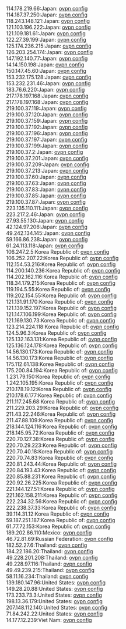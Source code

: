 114.178.219.66:Japan: [ovpn config](vpn/114_178_219_66.ovpn)  
114.187.37.250:Japan: [ovpn config](vpn/114_187_37_250.ovpn)  
118.243.148.121:Japan: [ovpn config](vpn/118_243_148_121.ovpn)  
121.103.196.222:Japan: [ovpn config](vpn/121_103_196_222.ovpn)  
121.109.181.61:Japan: [ovpn config](vpn/121_109_181_61.ovpn)  
122.27.39.199:Japan: [ovpn config](vpn/122_27_39_199.ovpn)  
125.174.236.215:Japan: [ovpn config](vpn/125_174_236_215.ovpn)  
126.203.254.174:Japan: [ovpn config](vpn/126_203_254_174.ovpn)  
147.192.140.77:Japan: [ovpn config](vpn/147_192_140_77.ovpn)  
14.14.150.198:Japan: [ovpn config](vpn/14_14_150_198.ovpn)  
150.147.45.60:Japan: [ovpn config](vpn/150_147_45_60.ovpn)  
153.232.175.128:Japan: [ovpn config](vpn/153_232_175_128.ovpn)  
153.232.231.46:Japan: [ovpn config](vpn/153_232_231_46.ovpn)  
183.76.6.220:Japan: [ovpn config](vpn/183_76_6_220.ovpn)  
217.178.197.168:Japan: [ovpn config](vpn/217_178_197_168.ovpn)  
217.178.197.168:Japan: [ovpn config](vpn/217_178_197_168.ovpn)  
219.100.37.119:Japan: [ovpn config](vpn/219_100_37_119.ovpn)  
219.100.37.120:Japan: [ovpn config](vpn/219_100_37_120.ovpn)  
219.100.37.159:Japan: [ovpn config](vpn/219_100_37_159.ovpn)  
219.100.37.192:Japan: [ovpn config](vpn/219_100_37_192.ovpn)  
219.100.37.196:Japan: [ovpn config](vpn/219_100_37_196.ovpn)  
219.100.37.197:Japan: [ovpn config](vpn/219_100_37_197.ovpn)  
219.100.37.199:Japan: [ovpn config](vpn/219_100_37_199.ovpn)  
219.100.37.2:Japan: [ovpn config](vpn/219_100_37_2.ovpn)  
219.100.37.201:Japan: [ovpn config](vpn/219_100_37_201.ovpn)  
219.100.37.209:Japan: [ovpn config](vpn/219_100_37_209.ovpn)  
219.100.37.213:Japan: [ovpn config](vpn/219_100_37_213.ovpn)  
219.100.37.60:Japan: [ovpn config](vpn/219_100_37_60.ovpn)  
219.100.37.63:Japan: [ovpn config](vpn/219_100_37_63.ovpn)  
219.100.37.83:Japan: [ovpn config](vpn/219_100_37_83.ovpn)  
219.100.37.85:Japan: [ovpn config](vpn/219_100_37_85.ovpn)  
219.100.37.87:Japan: [ovpn config](vpn/219_100_37_87.ovpn)  
223.135.110.111:Japan: [ovpn config](vpn/223_135_110_111.ovpn)  
223.217.2.46:Japan: [ovpn config](vpn/223_217_2_46.ovpn)  
27.93.55.130:Japan: [ovpn config](vpn/27_93_55_130.ovpn)  
42.124.97.206:Japan: [ovpn config](vpn/42_124_97_206.ovpn)  
49.242.134.145:Japan: [ovpn config](vpn/49_242_134_145.ovpn)  
59.166.86.238:Japan: [ovpn config](vpn/59_166_86_238.ovpn)  
61.24.113.118:Japan: [ovpn config](vpn/61_24_113_118.ovpn)  
106.247.2.5:Korea Republic of: [ovpn config](vpn/106_247_2_5.ovpn)  
106.252.207.22:Korea Republic of: [ovpn config](vpn/106_252_207_22.ovpn)  
112.154.53.216:Korea Republic of: [ovpn config](vpn/112_154_53_216.ovpn)  
114.200.140.236:Korea Republic of: [ovpn config](vpn/114_200_140_236.ovpn)  
114.202.162.116:Korea Republic of: [ovpn config](vpn/114_202_162_116.ovpn)  
118.34.179.215:Korea Republic of: [ovpn config](vpn/118_34_179_215.ovpn)  
119.194.5.55:Korea Republic of: [ovpn config](vpn/119_194_5_55.ovpn)  
119.202.154.55:Korea Republic of: [ovpn config](vpn/119_202_154_55.ovpn)  
121.131.91.170:Korea Republic of: [ovpn config](vpn/121_131_91_170.ovpn)  
121.139.152.197:Korea Republic of: [ovpn config](vpn/121_139_152_197.ovpn)  
121.147.106.199:Korea Republic of: [ovpn config](vpn/121_147_106_199.ovpn)  
121.169.130.73:Korea Republic of: [ovpn config](vpn/121_169_130_73.ovpn)  
123.214.224.118:Korea Republic of: [ovpn config](vpn/123_214_224_118.ovpn)  
124.5.96.3:Korea Republic of: [ovpn config](vpn/124_5_96_3.ovpn)  
125.132.163.131:Korea Republic of: [ovpn config](vpn/125_132_163_131.ovpn)  
125.136.124.178:Korea Republic of: [ovpn config](vpn/125_136_124_178.ovpn)  
14.56.130.173:Korea Republic of: [ovpn config](vpn/14_56_130_173.ovpn)  
14.56.130.173:Korea Republic of: [ovpn config](vpn/14_56_130_173.ovpn)  
175.112.61.138:Korea Republic of: [ovpn config](vpn/175_112_61_138.ovpn)  
175.200.84.194:Korea Republic of: [ovpn config](vpn/175_200_84_194.ovpn)  
1.231.79.150:Korea Republic of: [ovpn config](vpn/1_231_79_150.ovpn)  
1.242.105.195:Korea Republic of: [ovpn config](vpn/1_242_105_195.ovpn)  
210.178.19.12:Korea Republic of: [ovpn config](vpn/210_178_19_12.ovpn)  
210.178.6.177:Korea Republic of: [ovpn config](vpn/210_178_6_177.ovpn)  
211.117.245.68:Korea Republic of: [ovpn config](vpn/211_117_245_68.ovpn)  
211.229.203.29:Korea Republic of: [ovpn config](vpn/211_229_203_29.ovpn)  
211.43.22.246:Korea Republic of: [ovpn config](vpn/211_43_22_246.ovpn)  
211.47.88.109:Korea Republic of: [ovpn config](vpn/211_47_88_109.ovpn)  
218.144.124.116:Korea Republic of: [ovpn config](vpn/218_144_124_116.ovpn)  
218.145.95.72:Korea Republic of: [ovpn config](vpn/218_145_95_72.ovpn)  
220.70.127.38:Korea Republic of: [ovpn config](vpn/220_70_127_38.ovpn)  
220.70.29.223:Korea Republic of: [ovpn config](vpn/220_70_29_223.ovpn)  
220.70.40.18:Korea Republic of: [ovpn config](vpn/220_70_40_18.ovpn)  
220.70.74.83:Korea Republic of: [ovpn config](vpn/220_70_74_83.ovpn)  
220.81.243.44:Korea Republic of: [ovpn config](vpn/220_81_243_44.ovpn)  
220.84.193.43:Korea Republic of: [ovpn config](vpn/220_84_193_43.ovpn)  
220.85.88.231:Korea Republic of: [ovpn config](vpn/220_85_88_231.ovpn)  
220.92.26.225:Korea Republic of: [ovpn config](vpn/220_92_26_225.ovpn)  
221.144.127.51:Korea Republic of: [ovpn config](vpn/221_144_127_51.ovpn)  
221.162.158.211:Korea Republic of: [ovpn config](vpn/221_162_158_211.ovpn)  
222.234.32.56:Korea Republic of: [ovpn config](vpn/222_234_32_56.ovpn)  
222.238.37.33:Korea Republic of: [ovpn config](vpn/222_238_37_33.ovpn)  
39.114.31.12:Korea Republic of: [ovpn config](vpn/39_114_31_12.ovpn)  
59.187.251.187:Korea Republic of: [ovpn config](vpn/59_187_251_187.ovpn)  
61.77.72.153:Korea Republic of: [ovpn config](vpn/61_77_72_153.ovpn)  
189.202.86.110:Mexico: [ovpn config](vpn/189_202_86_110.ovpn)  
46.72.81.69:Russian Federation: [ovpn config](vpn/46_72_81_69.ovpn)  
182.52.27.6:Thailand: [ovpn config](vpn/182_52_27_6.ovpn)  
184.22.186.20:Thailand: [ovpn config](vpn/184_22_186_20.ovpn)  
49.228.201.208:Thailand: [ovpn config](vpn/49_228_201_208.ovpn)  
49.228.97.116:Thailand: [ovpn config](vpn/49_228_97_116.ovpn)  
49.49.239.215:Thailand: [ovpn config](vpn/49_49_239_215.ovpn)  
58.11.16.234:Thailand: [ovpn config](vpn/58_11_16_234.ovpn)  
139.180.147.96:United States: [ovpn config](vpn/139_180_147_96.ovpn)  
149.28.20.88:United States: [ovpn config](vpn/149_28_20_88.ovpn)  
173.233.73.3:United States: [ovpn config](vpn/173_233_73_3.ovpn)  
198.13.36.179:United States: [ovpn config](vpn/198_13_36_179.ovpn)  
207.148.112.140:United States: [ovpn config](vpn/207_148_112_140.ovpn)  
71.84.242.22:United States: [ovpn config](vpn/71_84_242_22.ovpn)  
14.177.12.239:Viet Nam: [ovpn config](vpn/14_177_12_239.ovpn)  
